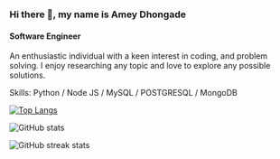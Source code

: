 ### Hi there 👋, my name is Amey Dhongade
#### Software Engineer
An enthusiastic individual with a keen interest in coding, and problem solving. I enjoy researching any topic and love to explore any possible solutions.

Skills: Python / Node JS / MySQL / POSTGRESQL / MongoDB

[![Top Langs](https://github-readme-stats.vercel.app/api/top-langs/?username=amey-makarand)](https://github.com/anuraghazra/github-readme-stats)

![GitHub stats](https://github-readme-stats.vercel.app/api?username=amey-makarand&show_icons=true)  

![GitHub streak stats](https://streak-stats.demolab.com/?user=amey-makarand)  

